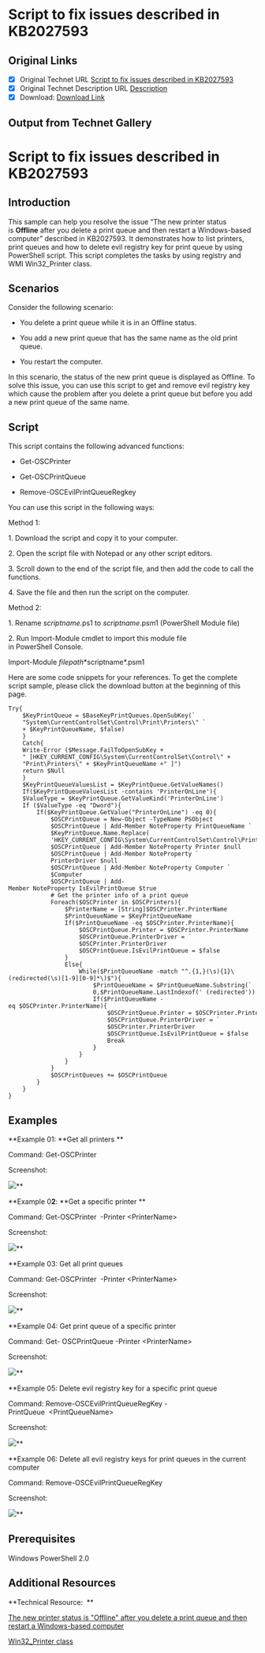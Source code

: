 # Script to fix issues described in KB2027593

## Original Links

- [x] Original Technet URL [Script to fix issues described in KB2027593](https://gallery.technet.microsoft.com/Script-to-fix-issues-1763321b)
- [x] Original Technet Description URL [Description](https://gallery.technet.microsoft.com/Script-to-fix-issues-1763321b/description)
- [x] Download: [Download Link](Download\DeleteEvilPrintQueueRegKey.zip)

## Output from Technet Gallery

# Script to fix issues described in KB2027593

## Introduction

This sample can help you resolve the issue “The new printer status is **Offline** after you delete a print queue and then restart a Windows-based computer” described in KB2027593. It demonstrates how to list printers,  print queues and how to delete evil registry key for print queue by using PowerShell script. This script completes the tasks by using registry and WMI Win32\_Printer class.

## Scenarios

Consider the following scenario:

- You delete a print queue while it is in an Offline status.

- You add a new print queue that has the same name as the old print queue.

- You restart the computer.

In this scenario, the status of the new print queue is displayed as Offline. To solve this issue, you can use this script to get and remove evil registry key which cause the problem after you delete a print queue but before you add a new print queue of the  same name.

## Script

This script contains the following advanced functions:

- Get-OSCPrinter

- Get-OSCPrintQueue

- Remove-OSCEvilPrintQueueRegkey

You can use this script in the following ways:

Method 1:

1. Download the script and copy it to your computer.

2. Open the script file with Notepad or any other script editors.

3. Scroll down to the end of the script file, and then add the code to call the functions.

4. Save the file and then run the script on the computer.

Method 2:

1. Rename *scriptname*.ps1 to *scriptname*.psm1 (PowerShell Module file)

2. Run Import-Module cmdlet to import this module file in PowerShell Console.

 Import-Module *filepath*\*scriptname*.psm1

Here are some code snippets for your references. To get the complete script sample, please click the download button at the beginning of this page.

```
Try{
    $KeyPrintQueue = $BaseKeyPrintQueues.OpenSubKey(`
    "System\CurrentControlSet\Control\Print\Printers\" `
    + $KeyPrintQueueName, $false)
    }
    Catch{
    Write-Error ($Message.FailToOpenSubKey +
    " [HKEY_CURRENT_CONFIG\System\CurrentControlSet\Control\" +
    "Print\Printers\" + $KeyPrintQueueName +" ]")
    return $Null
    }
    $KeyPrintQueueValuesList = $KeyPrintQueue.GetValueNames()
    If($KeyPrintQueueValuesList -contains 'PrinterOnLine'){
    $ValueType = $KeyPrintQueue.GetValueKind('PrinterOnLine')
    If ($ValueType -eq "Dword"){
        If($KeyPrintQueue.GetValue("PrinterOnLine") -eq 0){
            $OSCPrintQueue = New-Object -TypeName PSObject
            $OSCPrintQueue | Add-Member NoteProperty PrintQueueName `
            $KeyPrintQueue.Name.Replace(
            'HKEY_CURRENT_CONFIG\System\CurrentControlSet\Control\Print\Printers\','')
            $OSCPrintQueue | Add-Member NoteProperty Printer $null
            $OSCPrintQueue | Add-Member NoteProperty `
            PrinterDriver $null
            $OSCPrintQueue | Add-Member NoteProperty Computer `
            $Computer
            $OSCPrintQueue | Add-Member NoteProperty IsEvilPrintQueue $true
            # Get the printer info of a print queue
            Foreach($OSCPrinter in $OSCPrinters){
                $PrinterName = [String]$OSCPrinter.PrinterName
                $PrintQueueName = $KeyPrintQueueName
                If($PrintQueueName -eq $OSCPrinter.PrinterName){
                    $OSCPrintQueue.Printer = $OSCPrinter.PrinterName
                    $OSCPrintQueue.PrinterDriver = `
                    $OSCPrinter.PrinterDriver
                    $OSCPrintQueue.IsEvilPrintQueue = $false
                }
                Else{
                    While($PrintQueueName -match "^.{1,}(\s){1}\(redirected(\s)[1-9][0-9]*\)$"){
                        $PrintQueueName = $PrintQueueName.Substring(`
                        0,$PrintQueueName.LastIndexof(' (redirected'))
                        If($PrintQueueName -eq $OSCPrinter.PrinterName){
                            $OSCPrintQueue.Printer = $OSCPrinter.PrinterName
                            $OSCPrintQueue.PrinterDriver = `
                            $OSCPrinter.PrinterDriver
                            $OSCPrintQueue.IsEvilPrintQueue = $false
                            Break
                        }
                    }
                }
            }
            $OSCPrintQueues += $OSCPrintQueue
        }
    }
}
```

## Examples

**Example 01: **Get all printers **

Command: Get-OSCPrinter

Screenshot:

![](Images\image002.jpg)**

**Example 0****2****: **Get a specific printer **

Command: Get-OSCPrinter  -Printer &lt;PrinterName&gt;

Screenshot:

![](Images\image004.jpg)**

**Example 03: Get all print queues

Command: Get-OSCPrinter  -Printer &lt;PrinterName&gt;

Screenshot:

![](Images\image006.jpg)**

**Example 04: Get print queue of a specific printer

Command: Get- OSCPrintQueue -Printer &lt;PrinterName&gt;

Screenshot:

![](Images\image008.jpg)**

**Example 05: Delete evil registry key for a specific print queue

Command: Remove-OSCEvilPrintQueueRegKey -PrintQueue  &lt;PrintQueueName&gt;

Screenshot:

![](Images\image010.jpg)**

**Example 06: Delete all evil registry keys for print queues in the current computer

Command: Remove-OSCEvilPrintQueueRegKey

Screenshot:

![](Images\image012.jpg)**

## Prerequisites

Windows PowerShell 2.0

## **Additional Resources**

**Technical Resource:  **

[The new printer status is "Offline" after you delete a print queue and then restart a Windows-based computer](http://support.microsoft.com/kb/2027593)

[Win32\_Printer class](http://msdn.microsoft.com/en-us/library/windows/desktop/aa394363%28v=vs.85%29.aspx)

